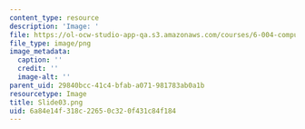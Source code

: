 ```yaml
---
content_type: resource
description: 'Image: '
file: https://ol-ocw-studio-app-qa.s3.amazonaws.com/courses/6-004-computation-structures-spring-2017/6a84e14f318c22650c320f431c84f184_Slide03.png
file_type: image/png
image_metadata:
  caption: ''
  credit: ''
  image-alt: ''
parent_uid: 29840bcc-41c4-bfab-a071-981783ab0a1b
resourcetype: Image
title: Slide03.png
uid: 6a84e14f-318c-2265-0c32-0f431c84f184
---
```

